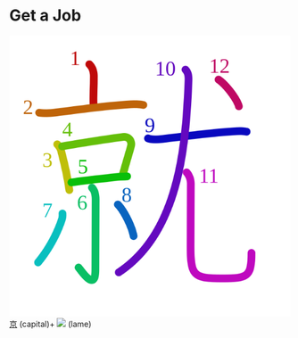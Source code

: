 # Get a Job
![5c31](Kanji/kanji-colorize/5c31.svg)
[京](Kanji/kanji-dict/京.md) (capital)+ ![](http://www.kanjidamage.com/assets/radsmall/lame-e89756fd91bf11bcc1440802f8e15468e3e2759a2db393a0398d7ceb593e598c.jpg) (lame)